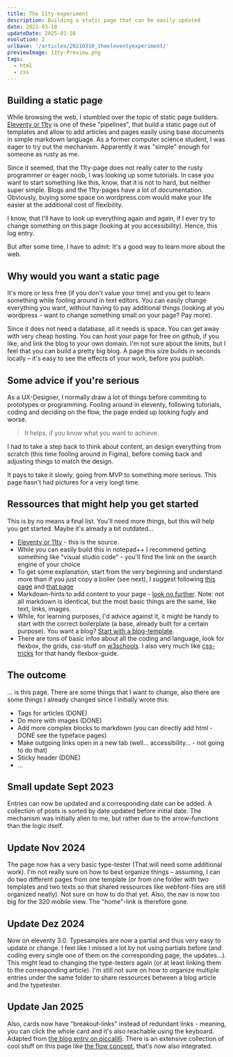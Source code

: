 ```yaml
---
title: The 11ty-experiment
description: Building a static page that can be easily updated
date: 2021-03-10
updateDate: 2025-01-20
evolution: 2
urlbase: '/articles/20210310_theeleventyexperiment/'
previewImage: 11ty-Preview.png
tags:
  - html
  - css
---
```


## Building a static page

While browsing the web, I stumbled over the topic of static page builders. [Eleventy or 11ty](https://www.11ty.dev/) is one of these "pipelines", that build a static page out of templates and allow to add articles and pages easily using base documents in simple markdown language. 
As a former computer science student, I was eager to try out the mechanism. Apparently it was "simple" enough for someone as rusty as me. 

Since it seemed, that the 11ty-page does not really cater to the rusty programmer or eager noob, I was looking up some tutorials. In case you want to start something like this, know, that it is not to hard, but neither super simple. Blogs and the 11ty-pages have a lot of documentation. Obviously, buying some space on wordpress.com would make your life easier at the additional cost of flexibility. 

I know, that I'll have to look up everything again and again, if I ever try to change something on this page (looking at you accessibility). Hence, this log entry.

But after some time, I have to admit: It's a good way to learn more about the web.

## Why would you want a static page

It's more or less free (if you don't value your time) and you get to learn something while fooling around in text editors. You can easily change everything you want, without having to pay additional things (looking at you wordpress - want to change something small on your page? Pay more).

Since it does not need a database, all it needs is space. You can get away with very cheap hosting. You can host your page for free on github, if you like, and link the blog to your own domain. I'm not sure about the limits, but I feel that you can build a pretty big blog. A page this size builds in seconds locally – it's easy to see the effects of your work, before you publish. 

## Some advice if you're serious

As a UX-Designer, I normally draw a lot of things before commiting to prototypes or programming. Fooling around in eleventy, following tutorials, coding and deciding on the flow, the page ended up looking fugly and worse. 

> It helps, if you know what you want to achieve. 

I had to take a step back to think about content, an design everything from scratch (this time fooling around in Figma), before coming back and adjusting things to match the design. 

It pays to take it slowly, going from MVP to something more serious. This page hasn't had pictures for a very longt time. 

## Ressources that might help you get started
This is by no means a final list. You'll need more things, but this will help you get started. Maybe it's already a bit outdated...

- [Eleventy or 11ty](https://www.11ty.dev/) - this is the source. 
- While you can easily build this in notepad++ I recommend getting something like "visual studio code" - you'll find the link on the search engine of your choice
- To get some explanation, start from the very beginning and understand more than if you just copy a boiler (see next), I suggest following [this page](https://tatianamac.com/posts/beginner-eleventy-tutorial-parti/) and [that page](https://www.sitepoint.com/getting-started-with-eleventy/)
- Markdown-hints to add content to your page - [look no further](https://www.markdownguide.org/basic-syntax/). Note: not all markdown is identical, but the most basic things are the same, like text, links, images. 
- While, for learning purposes, I'd advice against it, it might be handy to start with the correct boilerplate (a base, already built for a certain purpose). You want a blog? [Start with a blog-template](https://github.com/11ty/eleventy-base-blog). 
- There are tons of basic infos about all the coding and language, look for flexbox, the grids, css-stuff on [w3schools](https://www.w3schools.com). I also very much like [css-tricks](https://css-tricks.com/) for that handy flexbox-guide.

## The outcome

... is this page. There are some things that I want to change, also there are some things I already changed since I initially wrote this: 
- Tags for articles (DONE)
- Do more with images (DONE)
- Add more complex blocks to markdown (you can directly add html - DONE see the typeface pages)
- Make outgoing links open in a new tab (well... accessibility... - not going to do that)
- Sticky header (DONE)
- ...

## Small update Sept 2023
Entries can now be updated and a corresponding date can be added. 
A collection of posts is sorted by date updated before initial date. The mechanism was initially alien to me, but rather due to the arrow-functions than the logic itself. 

## Update Nov 2024
The page now has a very basic type-tester (That will need some additional work). I'm not really sure on how to best organize things – assuming, I can do two different pages from one template (or from one folder with two templates and two texts so that shared ressources like webfont-files are still organized neatly). Not sure on how to do that yet. Also, the nav is now too big for the 320 mobile view. The "home"-link is therefore gone. 

## Update Dez 2024
Now on eleventy 3.0. Typesamples are now a partial and thus very easy to update or change. I feel like I missed a lot by not using partials before (and coding every single one of them on the corresponding page, the updates...). This might lead to changing the type-testers again (or at least linking them to the corresponding article). I'm still not sure on how to organize multiple entries under the same folder to share ressources between a blog article and the typetester. 

## Update Jan 2025
Also, cards now have "breakout-links" instead of redundant links - meaning, you can click the whole card and it's also reachable using the keyboard. Adapted from [the blog entry on piccalilli](https://piccalil.li/blog/create-a-semantic-break-out-button-to-make-an-entire-element-clickable/#heading-creating-the-breakout-button-component). There is an extensive collection of cool stuff on this page like [the flow concept](https://piccalil.li/blog/my-favourite-3-lines-of-css/), that's now also integrated.
